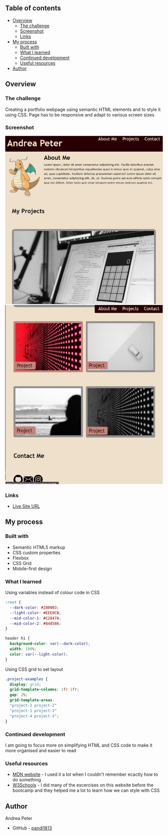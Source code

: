 ## Table of contents

- [Overview](#overview)
  - [The challenge](#the-challenge)
  - [Screenshot](#screenshot)
  - [Links](#links)
- [My process](#my-process)
  - [Built with](#built-with)
  - [What I learned](#what-i-learned)
  - [Continued development](#continued-development)
  - [Useful resources](#useful-resources)
- [Author](#author)


## Overview

### The challenge

Creating a portfolio webpage using semantic HTML elements and to style it using CSS.
Page has to be responsive and adapt to various screen sizes
  

### Screenshot

![](./images/screenshot-1.PNG)
![](./images/screenshot-2.PNG)


### Links

- [Live Site URL](https://pandi1813.github.io/02-Challenge--Portfolio/)

## My process

### Built with

- Semantic HTML5 markup
- CSS custom properties
- Flexbox
- CSS Grid
- Mobile-first design



### What I learned

Using variables instead of colour code in CSS

```css
:root {
  --dark-color: #280003;
  --light-color: #EEE0CB;
  --mid-color-1: #C2847A;
  --mid-color-2: #848586;
}
```

```css
header h1 {
  background-color: var(--dark-color);
  width: 100%;
  color: var(--light-color);
}
```

  Using CSS grid to set layout

```css
.project-examples {
  display: grid;
  grid-template-columns: 1fr 1fr;
  gap: 2%;
  grid-template-areas: 
  "project-2 project-2"
  "project-1 project-3"
  "project-4 project-5";
}
```

### Continued development


I am going to focus more on simplifying HTML and CSS code to make it more organised and easier to read

### Useful resources

- [MDN website](https://developer.mozilla.org/en-US/docs/Web/CSS/grid) - I used it a lot when I couldn't remember ecactly how to do something 
- [W3Schools](https://www.w3schools.com/css/default.asp) - I did many of the excercises on this website before the bootcamp and they helped me a lot to learn how we can style with CSS


## Author
  Andrea Peter
- GitHub - [pandi1813](https://github.com/pandi1813)


